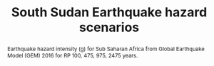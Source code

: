---
schema: rdl
title: South Sudan Earthquake hazard scenarios
organization: GFDRR
filename: hzd-ssd-fl
resources:
  - name: South Sudan earthquake hazard (ground shaking)
    aggregation_type: Grid
    format:
      - Geotiff
    resource_description: >-
      Earthquake hazard intensity (g) for Sub Saharan Africa from GEM 2016.
    h-res: '10 km'
    epsg: 4326 (WGS84)
    url: >-
      https://rdl-jkan-datasets.s3-ap-southeast-2.amazonaws.com/hazard/hzd-ssd-eq.gpkg
category:
  - Hazard
abstract: >-
  Earthquake hazard intensity (g) for Sub Saharan Africa from Global Earthquake Model (GEM) 2016
  for RP 100, 475, 975, 2475 years.
notes: ''
source: GEM
model_date: '2016'
version: ''
purpose: >-
  The results of the analysis contribute to the production of knowledge for
  disaster risk management (DRM) to support the World Bank’s operational teams
  in their in-country engagements. Specifcally, the key fndings of this study
  allow to rank South Sudan states in terms of natural disasters risk, and to
  identify the most critical components for each area. The output of this
  assessment includes a geodatabase which contains both the key primary data and
  all the resulting maps produced by the analysis, allowing risk analysts and
  managers to explore them in detail using GIS software.
project: 'Disasters, conflict, and displacement: Intersectional risks in South Sudan'
biblio_title: >-
  World Bank (2020) - Disasters, conflict, and displacement: Intersectional
  risks in South Sudan
biblio_url: 'https://www.preventionweb.net/publications/view/73878'
geo_coverage:
  - SSD
license: 'https://creativecommons.org/licenses/by/4.0/'
maintainer: GFDRR
maintainer_email: contact@riskdatalibrary.org
hazard_type:
  - EQ
analysis_type: Probabilistic
geo_area: ''
time_start: ''
time_end: ''
time_span: ''
time_year: ''
event_calculation_method: Simulated
frequency_type:
  - Return Period
return_period: '100, 475, 975, 2475 years'
occurrence_time_start: ''
occurrence_time_end: ''
occurrence_time_span: ''
description: ''
process_type:
  - QGM
imt:
  - PGA_g
data_uncertainty: ''
---